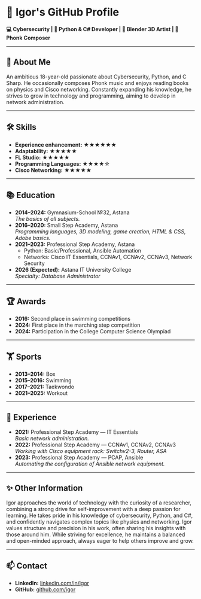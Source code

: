 # 👋 Igor's GitHub Profile  
**💻 Cybersecurity | 🐍 Python & C# Developer | 🎨 Blender 3D Artist | 🎵 Phonk Composer**  

---

## 📜 About Me  
An ambitious 18-year-old passionate about Cybersecurity, Python, and C Sharp. He occasionally composes Phonk music and enjoys reading books on physics and Cisco networking. Constantly expanding his knowledge, he strives to grow in technology and programming, aiming to develop in network administration.

---

## 🛠 Skills  
- **Experience enhancement:** ★★★★★★  
- **Adaptability:** ★★★★★  
- **FL Studio:** ★★★★★  
- **Programming Languages:** ★★★★☆  
- **Cisco Networking:** ★★★★★  

---

## 📚 Education  
- **2014–2024:** Gymnasium-School №32, Astana  
  *The basics of all subjects.*  
- **2016–2020:** Small Step Academy, Astana  
  *Programming languages, 3D modeling, game creation, HTML & CSS, Adobe basics.*  
- **2021–2023:** Professional Step Academy, Astana  
  - Python: Basic/Professional, Ansible Automation  
  - Networks: Cisco IT Essentials, CCNAv1, CCNAv2, CCNAv3, Network Security  
- **2026 (Expected):** Astana IT University College  
  *Specialty: Database Administrator*  

---

## 🏆 Awards  
- **2016:** Second place in swimming competitions  
- **2024:** First place in the marching step competition  
- **2024:** Participation in the College Computer Science Olympiad  

---

## 🏋️ Sports  
- **2013–2014:** Box  
- **2015–2016:** Swimming  
- **2017–2021:** Taekwondo  
- **2021–2025:** Workout  

---

## 💼 Experience  
- **2021:** Professional Step Academy — IT Essentials  
  *Basic network administration.*  
- **2022:** Professional Step Academy — CCNAv1, CCNAv2, CCNAv3  
  *Working with Cisco equipment rack: Switchv2-3, Router, ASA*  
- **2023:** Professional Step Academy — PCAP, Ansible  
  *Automating the configuration of Ansible network equipment.*  

---

## ✨ Other Information  
Igor approaches the world of technology with the curiosity of a researcher, combining a strong drive for self-improvement with a deep passion for learning. He takes pride in his knowledge of cybersecurity, Python, and C#, and confidently navigates complex topics like physics and networking. Igor values structure and precision in his work, often sharing his insights with those around him. While striving for excellence, he maintains a balanced and open-minded approach, always eager to help others improve and grow.  

---

## 📫 Contact
- **LinkedIn:** [linkedin.com/in/igor](https://linkedin.com/in/igor)  
- **GitHub:** [github.com/igor](https://github.com/igor)  
